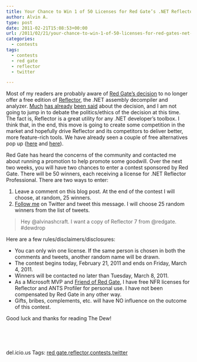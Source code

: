 ```yaml
---
title: Your Chance to Win 1 of 50 Licenses for Red Gate’s .NET Reflector Professional
author: Alvin A.
type: post
date: 2011-02-21T15:08:53+00:00
url: /2011/02/21/your-chance-to-win-1-of-50-licenses-for-red-gates-net-reflector-professional/
categories:
  - contests
tags:
  - contests
  - red gate
  - reflector
  - twitter

---
```

Most of my readers are probably aware of <a href="http://www.red-gate.com/products/dotnet-development/reflector/announcement" target="_blank">Red Gate’s decision</a> to no longer offer a free edition of <a href="http://www.red-gate.com/products/dotnet-development/reflector/" target="_blank">Reflector</a>, the .NET assembly decompiler and analyzer. <a href="http://devjourney.com/blog/red-gate-s-decision-to-commercialize-reflector/?utm_source=feedburner&utm_medium=feed&utm_campaign=Feed%3A+DevJourney+%28Developer+Journey%29" target="_blank">Much</a> <a href="http://www.lostechies.com/blogs/rodpaddock/archive/2011/02/11/adiad.aspx" target="_blank">has already</a> <a href="http://blog.excastle.com/2011/02/03/if-reflector-needed-money-so-badly-why-didnt-they-ask/" target="_blank">been said</a> about the decision, and I am not going to jump in to debate the politics/ethics of the decision at this time. The fact is, Reflector is a great utility for any .NET developer’s toolbox. I think that, in the end, this move is going to create some competition in the market and hopefully drive Reflector and its competitors to deliver better, more feature-rich tools. We have already seen a couple of free alternatives pop up (<a href="http://blogs.jetbrains.com/dotnet/2011/02/resharper-6-bundles-decompiler-free-standalone-tool-to-follow/" target="_blank">here</a> and <a href="http://community.sharpdevelop.net/blogs/danielgrunwald/archive/2011/02/04/ilspy-a-new-net-assembly-inspector.aspx" target="_blank">here</a>).

Red Gate has heard the concerns of the community and contacted me about running a promotion to help promote some goodwill. Over the next two weeks, you will have two chances to enter a contest sponsored by Red Gate. There will be 50 winners, each receiving a license for .NET Reflector Professional. There are two ways to enter:

  1. Leave a comment on this blog post. At the end of the contest I will choose, at random, 25 winners.
  2. <a href="http://twitter.com/alvinashcraft" target="_blank">Follow me</a> on Twitter and tweet this message. I will choose 25 random winners from the list of tweets.

> Hey @alvinashcraft. I want a copy of Reflector 7 from @redgate. #dewdrop

Here are a few rules/disclaimers/disclosures:

  * You can only win one license. If the same person is chosen in both the comments and tweets, another random name will be drawn.
  * The contest begins today, February 21, 2011 and ends on Friday, March 4, 2011.
  * Winners will be contacted no later than Tuesday, March 8, 2011.
  * As a Microsoft MVP and <a href="http://www.red-gate.com/our-company/about/community-relations/friends-of-rg" target="_blank">Friend of Red Gate</a>, I have free NFR licenses for Reflector and ANTS Profiler for personal use. I have not been compensated by Red Gate in any other way.
  * Gifts, bribes, complements, etc. will have NO influence on the outcome of this contest.

Good luck and thanks for reading The Dew!

&#160;

<div style="padding-bottom: 0px; margin: 0px; padding-left: 0px; padding-right: 0px; display: inline; float: none; padding-top: 0px" id="scid:C16BAC14-9A3D-4c50-9394-FBFEF7A93539:d891fb24-75bb-4d61-bceb-036285ae7559" class="wlWriterEditableSmartContent">
  <!--dotnetkickit-->
</div>

&#160;

<div style="padding-bottom: 0px; margin: 0px; padding-left: 0px; padding-right: 0px; display: inline; float: none; padding-top: 0px" id="scid:0767317B-992E-4b12-91E0-4F059A8CECA8:ed8dd7d1-9132-427c-9d5a-9820a6e55b92" class="wlWriterEditableSmartContent">
  del.icio.us Tags: <a href="http://del.icio.us/popular/red+gate" rel="tag">red gate</a>,<a href="http://del.icio.us/popular/reflector" rel="tag">reflector</a>,<a href="http://del.icio.us/popular/contests" rel="tag">contests</a>,<a href="http://del.icio.us/popular/twitter" rel="tag">twitter</a>
</div>
